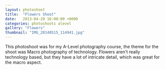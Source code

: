 ```yaml
---
layout: photoshoot
title:  "Flowers Shoot"
date:   2013-04-28 16:00:00 +0000
categories: photoshoots alevel
gallery: "Flowers"
thumbnail: "IMG_20140515_114941.jpg"
---
```

This photoshoot was for my A-Level photography course, the theme for the shoot was Macro photography of technology. Flowers aren't really technology based, but they have a lot of intricate detail, which was great for the macro aspect.
